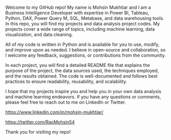 Welcome to my GitHub repo! My name is Mohsin Mukhtiar and I am a Business Intelligence Developer with expertise in Power BI, Tableau, Python, DAX, Power Query M, SQL, Metabase, and data warehousing tools. In this repo, you will find my projects and data analysis project codes. My projects cover a wide range of topics, including machine learning, data visualization, and data cleaning.

All of my code is written in Python and is available for you to use, modify, and improve upon as needed. I believe in open-source and collaboration, so I welcome any feedback, suggestions, or contributions from the community.

In each project, you will find a detailed README file that explains the purpose of the project, the data sources used, the techniques employed, and the results obtained. The code is well-documented and follows best practices to ensure readability, reusability, and scalability.

I hope that my projects inspire you and help you in your own data analysis and machine learning endeavors. If you have any questions or comments, please feel free to reach out to me on LinkedIn or Twitter. 

https://www.linkedin.com/in/mohsin-mukhtiar/

https://twitter.com/RaoMohsin54

Thank you for visiting my repo!
